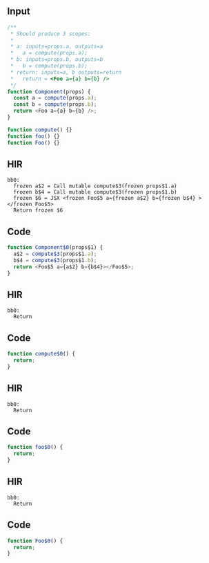 
## Input

```javascript
/**
 * Should produce 3 scopes:
 *
 * a: inputs=props.a, outputs=a
 *   a = compute(props.a);
 * b: inputs=props.b, outputs=b
 *   b = compute(props.b);
 * return: inputs=a, b outputs=return
 *   return = <Foo a={a} b={b} />
 */
function Component(props) {
  const a = compute(props.a);
  const b = compute(props.b);
  return <Foo a={a} b={b} />;
}

function compute() {}
function foo() {}
function Foo() {}

```

## HIR

```
bb0:
  frozen a$2 = Call mutable compute$3(frozen props$1.a)
  frozen b$4 = Call mutable compute$3(frozen props$1.b)
  frozen $6 = JSX <frozen Foo$5 a={frozen a$2} b={frozen b$4} ></frozen Foo$5>
  Return frozen $6
```

## Code

```javascript
function Component$0(props$1) {
  a$2 = compute$3(props$1.a);
  b$4 = compute$3(props$1.b);
  return <Foo$5 a={a$2} b={b$4}></Foo$5>;
}

```
## HIR

```
bb0:
  Return
```

## Code

```javascript
function compute$0() {
  return;
}

```
## HIR

```
bb0:
  Return
```

## Code

```javascript
function foo$0() {
  return;
}

```
## HIR

```
bb0:
  Return
```

## Code

```javascript
function Foo$0() {
  return;
}

```
      